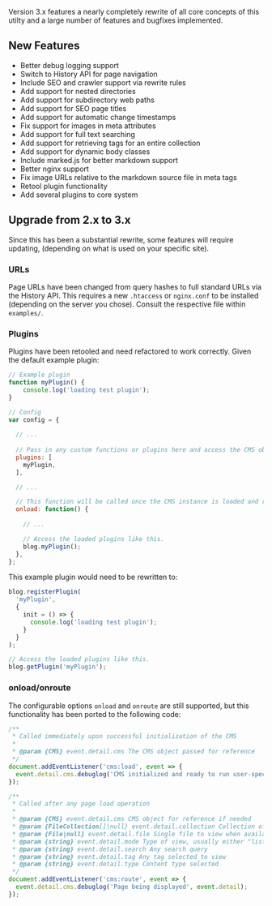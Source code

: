 Version 3.x features a nearly completely rewrite of all core concepts of this utilty and a large number of features and bugfixes implemented.

## New Features

* Better debug logging support
* Switch to History API for page navigation
* Include SEO and crawler support via rewrite rules
* Add support for nested directories
* Add support for subdirectory web paths
* Add support for SEO page titles
* Add support for automatic change timestamps
* Fix support for images in meta attributes
* Add support for full text searching
* Add support for retrieving tags for an entire collection
* Add support for dynamic body classes
* Include marked.js for better markdown support
* Better nginx support
* Fix image URLs relative to the markdown source file in meta tags
* Retool plugin functionality
* Add several plugins to core system


## Upgrade from 2.x to 3.x

Since this has been a substantial rewrite, some features will require updating, (depending on what is used on your specific site).

### URLs

Page URLs have been changed from query hashes to full standard URLs via the History API.  This requires a new `.htaccess` or `nginx.conf` to be installed (depending on the server you chose).  Consult the respective file within `examples/`.

### Plugins

Plugins have been retooled and need refactored to work correctly.  Given the default example plugin:

```.js
// Example plugin
function myPlugin() {
	console.log('loading test plugin');
}

// Config
var config = {
  
  // ...
  
  // Pass in any custom functions or plugins here and access the CMS object.
  plugins: [
  	myPlugin,
  ],

  // ...

  // This function will be called once the CMS instance is loaded and ready.
  onload: function() {
    
    // ...

    // Access the loaded plugins like this.
    blog.myPlugin();
  },
};
```

This example plugin would need to be rewritten to:

```.js
blog.registerPlugin(
  'myPlugin', 
  {
    init = () => {
      console.log('loading test plugin');
    }
  }
);

// Access the loaded plugins like this.
blog.getPlugin('myPlugin');
```

### onload/onroute

The configurable options `onload` and `onroute` are still supported, but this functionality has been ported to the following code:

```.js
/**
 * Called immediately upon successful initialization of the CMS
 * 
 * @param {CMS} event.detail.cms The CMS object passed for reference
 */
document.addEventListener('cms:load', event => {
  event.detail.cms.debuglog('CMS initialized and ready to run user-specific code!', event.detail.cms);
});

/**
 * Called after any page load operation
 * 
 * @param {CMS} event.detail.cms CMS object for reference if needed
 * @param {FileCollection[]|null} event.detail.collection Collection of files to view for listing pages
 * @param {File|null} event.detail.file Single file to view when available
 * @param {string} event.detail.mode Type of view, usually either "list", "single", or error.
 * @param {string} event.detail.search Any search query
 * @param {string} event.detail.tag Any tag selected to view
 * @param {string} event.detail.type Content type selected
 */
document.addEventListener('cms:route', event => {
  event.detail.cms.debuglog('Page being displayed', event.detail);
});
```